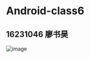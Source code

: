 # Android-class6
## 16231046 廖书昊
![image](https://github.com/entarromsf/Android-class6/edit/master/mdsorce/1.png)
